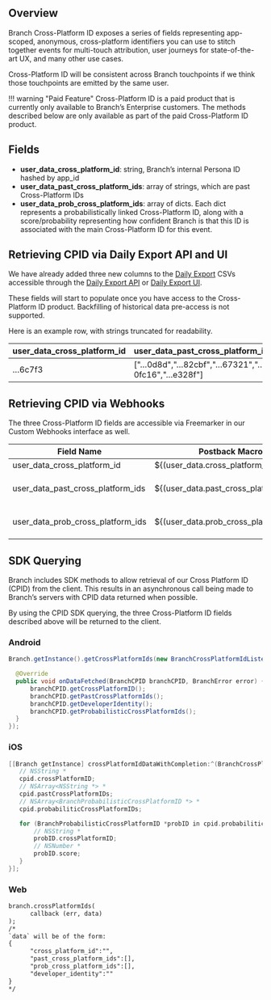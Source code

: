 ## Overview

Branch Cross-Platform ID exposes a series of fields representing app-scoped, anonymous, cross-platform identifiers you can use to stitch together events for multi-touch attribution, user journeys for state-of-the-art UX, and many other use cases.

Cross-Platform ID will be consistent across Branch touchpoints if we think those touchpoints are emitted by the same user.


!!! warning "Paid Feature"
    Cross-Platform ID is a paid product that is currently only available to Branch’s Enterprise customers. The methods described below are only available as part of the paid Cross-Platform ID product.


## Fields

- **user_data_cross_platform_id**: string, Branch’s internal Persona ID hashed by app_id
- **user_data_past_cross_platform_ids**: array of strings, which are past Cross-Platform IDs
- **user_data_prob_cross_platform_ids**: array of dicts. Each dict represents a probabilistically linked Cross-Platform ID, along with a score/probability representing how confident Branch is that this ID is associated with the main Cross-Platform ID for this event.

## Retrieving CPID via Daily Export API and UI

We have already added three new columns to the [Daily Export](https://docs.branch.io/exports/daily-exports/) CSVs accessible through the [Daily Export API](https://docs.branch.io/exports/daily-exports/#access-via-api) or [Daily Export UI](https://docs.branch.io/exports/daily-exports/#access-via-branch-dashboard).

These fields will start to populate once you have access to the Cross-Platform ID product. Backfilling of historical data pre-access is not supported.

Here is an example row, with strings truncated for readability.

| user_data_cross_platform_id | user_data_past_cross_platform_ids | user_data_prob_cross_platform_ids |
| --- | --- | --- |
| …6c7f3 | \["…0d8d","…82cbf","…67321","…0fc16","…e328f"\] | \[{"id":"...c7510","probability":0.9092076420783997}\]|


## Retrieving CPID via Webhooks

The three Cross-Platform ID fields are accessible via Freemarker in our Custom Webhooks interface as well.

| Field Name | Postback Macro | Type | Sample Usage |
| --- | --- | --- | --- |
| user_data_cross_platform_id | ${(user_data.cross_platform_id)!} | String | cpid=${(user_data.cross_platform_id)!} |
| user_data_past_cross_platform_ids | ${(user_data.past_cross_platform_ids)!} | Array | past_cpids=<@loop data=user_data.past_cross_platform_ids>${key}=${(val)!}<@sep>&</@sep></@loop> |
| user_data_prob_cross_platform_ids | ${(user_data.prob_cross_platform_ids)!} | Array of Dicts | prob_cpids=<@urlencode><@jsonmap><@loop data=user_data.past_cross_platform_ids>\"${key}\":\"${(val)!}\"<@sep>,</@sep></@loop></@jsonmap></@urlencode> |


## SDK Querying

Branch includes SDK methods to allow retrieval of our Cross Platform ID (CPID) from the client. This results in an asynchronous call being made to Branch’s servers with CPID data returned when possible.

By using the CPID SDK querying, the three Cross-Platform ID fields described above will be returned to the client.


### Android

```java
Branch.getInstance().getCrossPlatformIds(new BranchCrossPlatformIdListener() {

  @Override
  public void onDataFetched(BranchCPID branchCPID, BranchError error) {
      branchCPID.getCrossPlatformID();
      branchCPID.getPastCrossPlatformIds();
      branchCPID.getDeveloperIdentity();
      branchCPID.getProbabilisticCrossPlatformIds();
  }
});
```

### iOS

```objective-c
[[Branch getInstance] crossPlatformIdDataWithCompletion:^(BranchCrossPlatformID *cpid) {
   // NSString *
   cpid.crossPlatformID;
   // NSArray<NSString *> *
   cpid.pastCrossPlatformIDs;
   // NSArray<BranchProbabilisticCrossPlatformID *> *
   cpid.probabiliticCrossPlatformIDs;

   for (BranchProbabilisticCrossPlatformID *probID in cpid.probabiliticCrossPlatformIDs) {
       // NSString *
       probID.crossPlatformID;
       // NSNumber *
       probID.score;
   }
}];
```

### Web

```html
branch.crossPlatformIds(
      callback (err, data)
);
/*
`data` will be of the form:
{
      "cross_platform_id":"",
      "past_cross_platform_ids":[],
      "prob_cross_platform_ids":[],
      "developer_identity":""
}
*/
```
